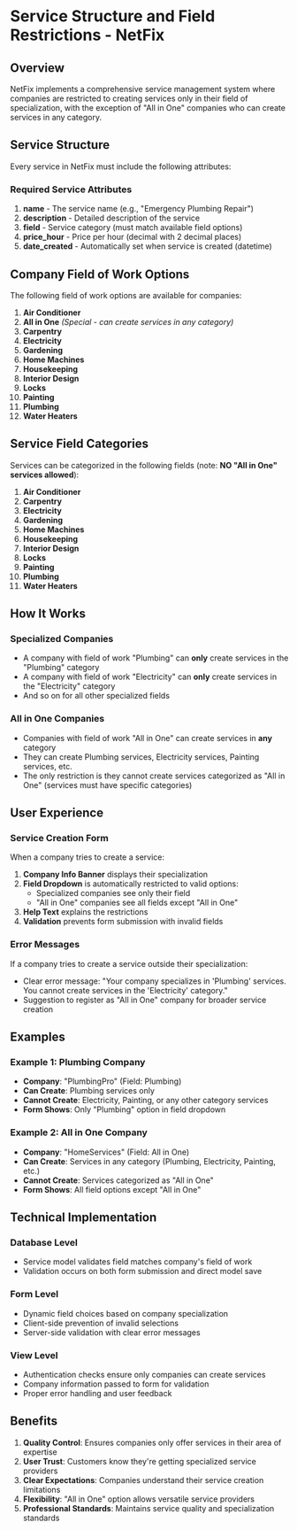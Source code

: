 # Service Structure and Field Restrictions - NetFix

## Overview
NetFix implements a comprehensive service management system where companies are restricted to creating services only in their field of specialization, with the exception of "All in One" companies who can create services in any category.

## Service Structure
Every service in NetFix must include the following attributes:

### Required Service Attributes
1. **name** - The service name (e.g., "Emergency Plumbing Repair")
2. **description** - Detailed description of the service
3. **field** - Service category (must match available field options)
4. **price_hour** - Price per hour (decimal with 2 decimal places)
5. **date_created** - Automatically set when service is created (datetime)

## Company Field of Work Options
The following field of work options are available for companies:

1. **Air Conditioner**
2. **All in One** *(Special - can create services in any category)*
3. **Carpentry**
4. **Electricity**
5. **Gardening**
6. **Home Machines**
7. **Housekeeping**
8. **Interior Design**
9. **Locks**
10. **Painting**
11. **Plumbing**
12. **Water Heaters**

## Service Field Categories
Services can be categorized in the following fields (note: **NO "All in One" services allowed**):

1. **Air Conditioner**
2. **Carpentry**
3. **Electricity**
4. **Gardening**
5. **Home Machines**
6. **Housekeeping**
7. **Interior Design**
8. **Locks**
9. **Painting**
10. **Plumbing**
11. **Water Heaters**

## How It Works

### Specialized Companies
- A company with field of work "Plumbing" can **only** create services in the "Plumbing" category
- A company with field of work "Electricity" can **only** create services in the "Electricity" category
- And so on for all other specialized fields

### All in One Companies
- Companies with field of work "All in One" can create services in **any** category
- They can create Plumbing services, Electricity services, Painting services, etc.
- The only restriction is they cannot create services categorized as "All in One" (services must have specific categories)

## User Experience

### Service Creation Form
When a company tries to create a service:

1. **Company Info Banner** displays their specialization
2. **Field Dropdown** is automatically restricted to valid options:
   - Specialized companies see only their field
   - "All in One" companies see all fields except "All in One"
3. **Help Text** explains the restrictions
4. **Validation** prevents form submission with invalid fields

### Error Messages
If a company tries to create a service outside their specialization:
- Clear error message: "Your company specializes in 'Plumbing' services. You cannot create services in the 'Electricity' category."
- Suggestion to register as "All in One" company for broader service creation

## Examples

### Example 1: Plumbing Company
- **Company**: "PlumbingPro" (Field: Plumbing)
- **Can Create**: Plumbing services only
- **Cannot Create**: Electricity, Painting, or any other category services
- **Form Shows**: Only "Plumbing" option in field dropdown

### Example 2: All in One Company
- **Company**: "HomeServices" (Field: All in One)
- **Can Create**: Services in any category (Plumbing, Electricity, Painting, etc.)
- **Cannot Create**: Services categorized as "All in One"
- **Form Shows**: All field options except "All in One"

## Technical Implementation

### Database Level
- Service model validates field matches company's field of work
- Validation occurs on both form submission and direct model save

### Form Level
- Dynamic field choices based on company specialization
- Client-side prevention of invalid selections
- Server-side validation with clear error messages

### View Level
- Authentication checks ensure only companies can create services
- Company information passed to form for validation
- Proper error handling and user feedback

## Benefits

1. **Quality Control**: Ensures companies only offer services in their area of expertise
2. **User Trust**: Customers know they're getting specialized service providers
3. **Clear Expectations**: Companies understand their service creation limitations
4. **Flexibility**: "All in One" option allows versatile service providers
5. **Professional Standards**: Maintains service quality and specialization standards
